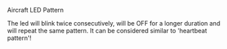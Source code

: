Aircraft LED Pattern

The led will blink twice consecutively, will be OFF for a longer duration and will repeat the same pattern. It can be considered similar to 'heartbeat pattern'!